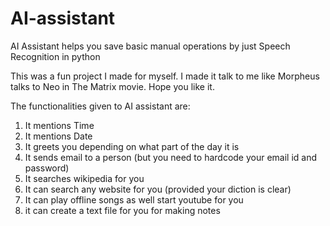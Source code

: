 # AI-assistant
AI Assistant helps you save basic manual operations by just Speech Recognition in python

This was a fun project I made for myself. I made it talk to me like Morpheus talks to Neo in The Matrix movie. Hope you like it.


The functionalities given to AI assistant are:

1. It mentions Time
2. It mentions Date
3. It greets you depending on what part of the day it is
4. It sends email to a person (but you need to hardcode your email id and password)
5. It searches wikipedia for you
6. It can search any website for you (provided your diction is clear)
7. It can play offline songs as well start youtube for you
8. it can create a text file for you for making notes
